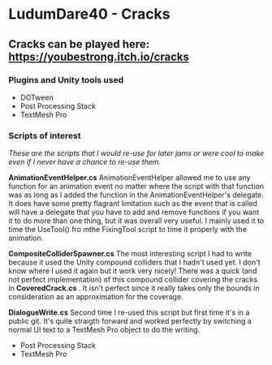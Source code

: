 # LudumDare40 - Cracks

## Cracks can be played here: https://youbestrong.itch.io/cracks

### Plugins and Unity tools used
* DOTween
* Post Processing Stack
* TextMesh Pro

### Scripts of interest
_These are the scripts that I would re-use for later jams or were cool to make even if I never have a chance to re-use them._

__AnimationEventHelper.cs__
AnimationEventHelper allowed me to use any function for an animation event no matter where the script with that function was as long as I added the function in the AnimationEventHelper's delegate. It does have some pretty flagrant limitation such as the event that is called will have a delegate that you have to add and remove functions if you want it to do more than one thing, but it was overall very useful. I mainly used it to time the UseTool() fro mthe FixingTool script to time it properly with the animation.

__CompositeColliderSpawner.cs__
The most interesting script I had to write because it used the Unity compound colliders that I hadn't used yet. I don't know where I used it again but it work very nicely! There was a quick (and not perfect implementation) of this compound collider covering the cracks in __CoveredCrack.cs__ . It isn't perfect since it really takes only the bounds in consideration as an approximation for the coverage.

__DialogueWrite.cs__
Second time I re-used this script but first time it's in a public git. It's quite straigth forward and worked perfectly by switching a normal UI text to a TextMesh Pro object to do the writing.



* Post Processing Stack
* TextMesh Pro
